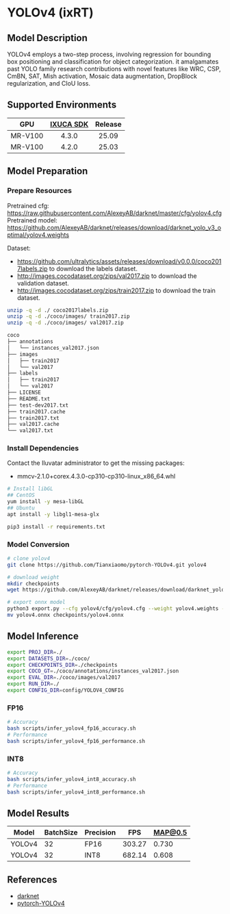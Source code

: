 # YOLOv4 (ixRT)

## Model Description

YOLOv4 employs a two-step process, involving regression for bounding box positioning and classification for object categorization. it amalgamates past YOLO family research contributions with novel features like WRC, CSP, CmBN, SAT, Mish activation, Mosaic data augmentation, DropBlock regularization, and CIoU loss.

## Supported Environments

| GPU    | [IXUCA SDK](https://gitee.com/deep-spark/deepspark#%E5%A4%A9%E6%95%B0%E6%99%BA%E7%AE%97%E8%BD%AF%E4%BB%B6%E6%A0%88-ixuca) | Release |
| :----: | :----: | :----: |
| MR-V100 | 4.3.0 | 25.09 |
| MR-V100 | 4.2.0 | 25.03 |

## Model Preparation

### Prepare Resources

Pretrained cfg: <https://raw.githubusercontent.com/AlexeyAB/darknet/master/cfg/yolov4.cfg>
Pretrained model: <https://github.com/AlexeyAB/darknet/releases/download/darknet_yolo_v3_optimal/yolov4.weights>

Dataset:
  - <https://github.com/ultralytics/assets/releases/download/v0.0.0/coco2017labels.zip> to download the labels dataset.
  - <http://images.cocodataset.org/zips/val2017.zip> to download the validation dataset.
  - <http://images.cocodataset.org/zips/train2017.zip> to download the train dataset.

```bash
unzip -q -d ./ coco2017labels.zip
unzip -q -d ./coco/images/ train2017.zip
unzip -q -d ./coco/images/ val2017.zip

coco
├── annotations
│   └── instances_val2017.json
├── images
│   ├── train2017
│   └── val2017
├── labels
│   ├── train2017
│   └── val2017
├── LICENSE
├── README.txt
├── test-dev2017.txt
├── train2017.cache
├── train2017.txt
├── val2017.cache
└── val2017.txt
```

### Install Dependencies

Contact the Iluvatar administrator to get the missing packages:
- mmcv-2.1.0+corex.4.3.0-cp310-cp310-linux_x86_64.whl

```bash
# Install libGL
## CentOS
yum install -y mesa-libGL
## Ubuntu
apt install -y libgl1-mesa-glx

pip3 install -r requirements.txt
```

### Model Conversion

```bash
# clone yolov4
git clone https://github.com/Tianxiaomo/pytorch-YOLOv4.git yolov4

# download weight
mkdir checkpoints
wget https://github.com/AlexeyAB/darknet/releases/download/darknet_yolo_v3_optimal/yolov4.weights -P checkpoints

# export onnx model
python3 export.py --cfg yolov4/cfg/yolov4.cfg --weight yolov4.weights --output yolov4.onnx
mv yolov4.onnx checkpoints/yolov4.onnx
```

## Model Inference

```bash
export PROJ_DIR=./
export DATASETS_DIR=./coco/
export CHECKPOINTS_DIR=./checkpoints
export COCO_GT=./coco/annotations/instances_val2017.json
export EVAL_DIR=./coco/images/val2017
export RUN_DIR=./
export CONFIG_DIR=config/YOLOV4_CONFIG
```

### FP16

```bash
# Accuracy
bash scripts/infer_yolov4_fp16_accuracy.sh
# Performance
bash scripts/infer_yolov4_fp16_performance.sh
```

### INT8

```bash
# Accuracy
bash scripts/infer_yolov4_int8_accuracy.sh
# Performance
bash scripts/infer_yolov4_int8_performance.sh
```

## Model Results

| Model  | BatchSize | Precision | FPS    | MAP@0.5 |
| ------ | --------- | --------- | ------ | ------- |
| YOLOv4 | 32        | FP16      | 303.27 | 0.730   |
| YOLOv4 | 32        | INT8      | 682.14 | 0.608   |

## References

- [darknet](https://github.com/AlexeyAB/darknet)
- [pytorch-YOLOv4](https://github.com/Tianxiaomo/pytorch-YOLOv4)
